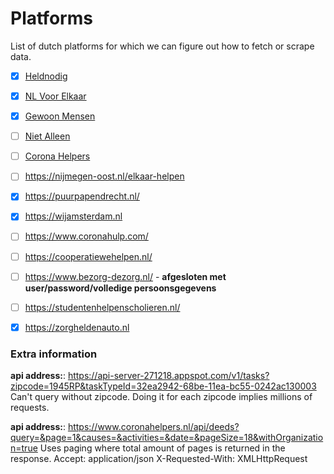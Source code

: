# Platforms
List of dutch platforms for which we can figure out how to fetch or scrape data.

- [X] [Heldnodig](https://heldnodig.nl/)
- [X] [NL Voor Elkaar](https://www.nlvoorelkaar.nl/coronahulp/)
- [X] [Gewoon Mensen](https://www.gewoonmensendiemensenwillenhelpen.nl/)
- [ ] [Niet Alleen](https://nietalleen.nl/)
- [ ] [Corona Helpers](https://www.coronahelpers.nl/)
- [ ] https://nijmegen-oost.nl/elkaar-helpen
- [X] https://puurpapendrecht.nl/
- [X] https://wijamsterdam.nl
- [ ] https://www.coronahulp.com/
- [ ] https://cooperatiewehelpen.nl/
- [ ] https://www.bezorg-dezorg.nl/ - __afgesloten met user/password/volledige persoonsgegevens__
- [ ] https://studentenhelpenscholieren.nl/
- [X] https://zorgheldenauto.nl



### Extra information
**api address:**: https://api-server-271218.appspot.com/v1/tasks?zipcode=1945RP&taskTypeId=32ea2942-68be-11ea-bc55-0242ac130003
Can't query without zipcode. Doing it for each zipcode implies millions of requests. 

**api address:**: https://www.coronahelpers.nl/api/deeds?query=&page=1&causes=&activities=&date=&pageSize=18&withOrganization=true
Uses paging where total amount of pages is returned in the response.
Accept: application/json
X-Requested-With: XMLHttpRequest
